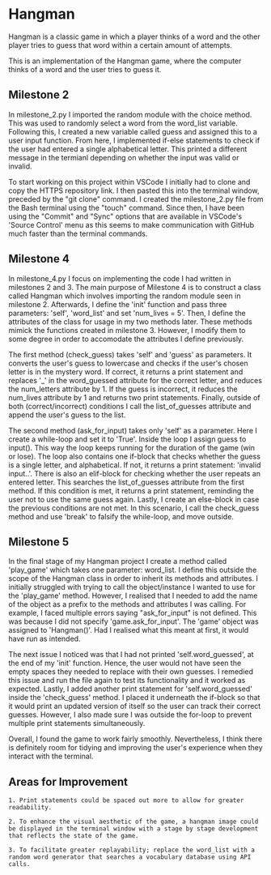 # Hangman
Hangman is a classic game in which a player thinks of a word and the other player tries to guess that word within a certain amount of attempts.

This is an implementation of the Hangman game, where the computer thinks of a word and the user tries to guess it.

## Milestone 2
In milestone_2.py I imported the random module with the choice method. This was used to randomly select a word from the word_list variable. Following this, I created a new variable called guess and assigned this to a user input function. From here, I implemented if-else statements to check if the user had entered a single alphabetical letter. This printed a different message in the termianl depending on whether the input was valid or invalid.

To start working on this project within VSCode I initially had to clone and copy the HTTPS repository link. I then pasted this into the terminal window, preceded by the "git clone" command. I created the milestone_2.py file from the Bash terminal using the "touch" command. Since then, I have been using the "Commit" and "Sync" options that are available in VSCode's 'Source Control' menu as this seems to make communication with GitHub much faster than the terminal commands.

## Milestone 4
In milestone_4.py I focus on implementing the code I had written in milestones 2 and 3. The main purpose of Milestone 4 is to construct a class called Hangman which involves importing the random module seen in milestone 2. Afterwards, I define the 'init' function and pass three parameters: 'self', 'word_list' and set 'num_lives = 5'. Then, I define the attributes of the class for usage in my two methods later. These methods mimick the functions created in milestone 3. However, I modify them to some degree in order to accomodate the attributes I define previously.

The first method (check_guess) takes 'self' and 'guess' as parameters. It converts the user's guess to lowercase and checks if the user's chosen letter is in the mystery word. If correct, it returns a print statement and replaces '_' in the word_guessed attribute for the correct letter, and reduces the num_letters attribute by 1. If the guess is incorrect, it reduces the num_lives attribute by 1 and returns two print statements. Finally, outside of both (correct/incorrect) conditions I call the list_of_guesses attribute and append the user's guess to the list.

The second method (ask_for_input) takes only 'self' as a parameter. Here I create a while-loop and set it to 'True'. Inside the loop I assign guess to input(). This way the loop keeps running for the duration of the game (win or lose). The loop also contains one if-block that checks whether the guess is a single letter, and alphabetical. If not, it returns a print statement: 'invalid input..'. There is also an elif-block for checking whether the user repeats an entered letter. This searches the list_of_guesses attribute from the first method. If this condition is met, it returns a print statement, reminding the user not to use the same guess again. Lastly, I create an else-block in case the previous conditions are not met. In this scenario, I call the check_guess method and use 'break' to falsify the while-loop, and move outside.

## Milestone 5
In the final stage of my Hangman project I create a method called 'play_game' which takes one parameter: word_list. I define this outside the scope of the Hangman class in order to inherit its methods and attributes. I initially struggled with trying to call the object/instance I wanted to use for the 'play_game' method. However, I realised that I needed to add the name of the object as a prefix to the methods and attributes I was calling. For example, I faced multiple errors saying "ask_for_input" is not defined. This was because I did not specify 'game.ask_for_input'. The 'game' object was assigned to 'Hangman()'. Had I realised what this meant at first, it would have run as intended.

The next issue I noticed was that I had not printed 'self.word_guessed', at the end of my 'init' function. Hence, the user would not have seen the empty spaces they needed to replace with their own guesses. I remedied this issue and run the file again to test its functionality and it worked as expected. Lastly, I added another print statement for 'self.word_guessed' inside the 'check_guess' method. I placed it underneath the if-block so that it would print an updated version of itself so the user can track their correct guesses. However, I also made sure I was outside the for-loop to prevent multiple print statements simultaneously.

Overall, I found the game to work fairly smoothly. Nevertheless, I think there is definitely room for tidying and improving the user's experience when they interact with the terminal.

## Areas for Improvement

    1. Print statements could be spaced out more to allow for greater readability.

    2. To enhance the visual aesthetic of the game, a hangman image could be displayed in the terminal window with a stage by stage development that reflects the state of the game.

    3. To facilitate greater replayability; replace the word_list with a random word generator that searches a vocabulary database using API calls.